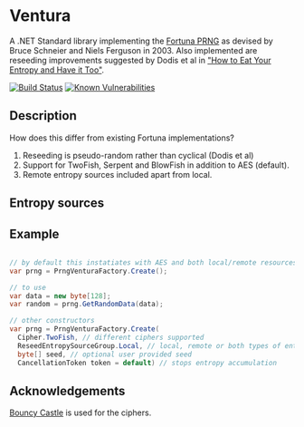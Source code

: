 # Ventura
A .NET Standard library implementing the [Fortuna PRNG](https://en.wikipedia.org/wiki/Fortuna_(PRNG)) as devised by Bruce Schneier and Niels Ferguson in 2003. Also implemented are reseeding improvements suggested by Dodis et al in ["How to Eat Your Entropy and Have it Too"](https://eprint.iacr.org/2014/167).

[![Build Status](https://travis-ci.com/nickpts/Ventura.svg?branch=master)](https://travis-ci.com/nickpts/Ventura)
[![Known Vulnerabilities](https://snyk.io//test/github/nickpts/Ventura/badge.svg?targetFile=src/Ventura/Ventura.csproj)](https://snyk.io//test/github/nickpts/Ventura?targetFile=src/Ventura/Ventura.csproj)

## Description
How does this differ from existing Fortuna implementations?
  1. Reseeding is pseudo-random rather than cyclical (Dodis et al)
  2. Support for TwoFish, Serpent and BlowFish in addition to AES (default).
  3. Remote entropy sources included apart from local. 

## Entropy sources

## Example
```C#

// by default this instatiates with AES and both local/remote resources.
var prng = PrngVenturaFactory.Create();

// to use
var data = new byte[128];
var random = prng.GetRandomData(data);

// other constructors
var prng = PrngVenturaFactory.Create(
  Cipher.TwoFish, // different ciphers supported
  ReseedEntropySourceGroup.Local, // local, remote or both types of entropy sources
  byte[] seed, // optional user provided seed
  CancellationToken token = default) // stops entropy accumulation
```

## Acknowledgements
[Bouncy Castle](https://www.bouncycastle.org/) is used for the ciphers.
